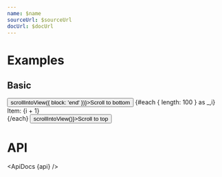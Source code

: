 ```yaml
---
name: $name
sourceUrl: $sourceUrl
docUrl: $docUrl
---
```


<script>
  import api from '$lib/components/ScrollContainer.svelte?raw&sveld';
  import ApiDocs from '$lib/components/ApiDocs.svelte';

  import Button from '$lib/components/Button.svelte';
  import Preview from '$lib/components/Preview.svelte';
  import ScrollContainer from '$lib/components/ScrollContainer.svelte';
</script>

# Examples

## Basic

<Preview>
  <ScrollContainer class="scroll-mt-6 scroll-mb-6" let:scrollIntoView>
    <Button variant="filled" color="blue" on:click={() => scrollIntoView({ block: 'end' })}>Scroll to bottom</Button>
    {#each { length: 100 } as _,i}
      <div>Item: {i + 1}</div>
    {/each}
    <Button variant="filled" color="blue" on:click={() => scrollIntoView()}>Scroll to top</Button>
  </ScrollContainer>
</Preview>

# API

<ApiDocs {api} />
